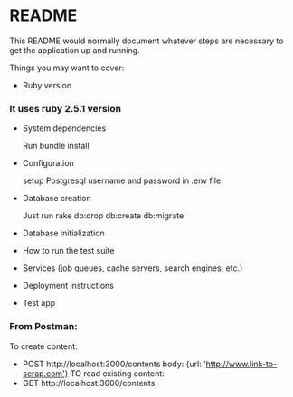 # README

This README would normally document whatever steps are necessary to get the
application up and running.

Things you may want to cover:

- Ruby version

### It uses ruby 2.5.1 version

- System dependencies

  Run bundle install

- Configuration

  setup Postgresql username and password in .env file

- Database creation

  Just run rake db:drop db:create db:migrate

- Database initialization

- How to run the test suite

- Services (job queues, cache servers, search engines, etc.)

- Deployment instructions

- Test app

### From Postman:

To create content:

- POST http://localhost:3000/contents body: {url: 'http://www.link-to-scrap.com'}
  TO read existing content:
- GET http://localhost:3000/contents
